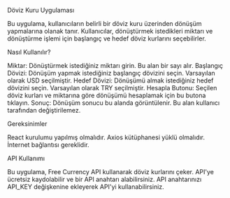 Döviz Kuru Uygulaması

Bu uygulama, kullanıcıların belirli bir döviz kuru üzerinden dönüşüm yapmalarına olanak tanır. Kullanıcılar, dönüştürmek istedikleri miktarı ve dönüştürme işlemi için başlangıç ve hedef döviz kurlarını seçebilirler.

Nasıl Kullanılır?

Miktar: Dönüştürmek istediğiniz miktarı girin. Bu alan bir sayı alır.
Başlangıç Dövizi: Dönüşüm yapmak istediğiniz başlangıç dövizini seçin. Varsayılan olarak USD seçilmiştir.
Hedef Dövizi: Dönüşümü almak istediğiniz hedef dövizini seçin. Varsayılan olarak TRY seçilmiştir.
Hesapla Butonu: Seçilen döviz kurları ve miktarına göre dönüşümü hesaplamak için bu butona tıklayın.
Sonuç: Dönüşüm sonucu bu alanda görüntülenir. Bu alan kullanıcı tarafından değiştirilemez.

Gereksinimler

React kurulumu yapılmış olmalıdır.
Axios kütüphanesi yüklü olmalıdır.
İnternet bağlantısı gereklidir.

API Kullanımı

Bu uygulama, Free Currency API kullanarak döviz kurlarını çeker. API'ye ücretsiz kaydolabilir ve bir API anahtarı alabilirsiniz. API anahtarınızı API_KEY değişkenine ekleyerek API'yi kullanabilirsiniz.

